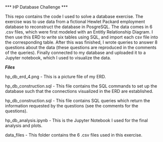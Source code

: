 *** HP Database Challenge ***

This repo contains the code I used to solve a database exercise. The exercise was to use data from a fictional Hewlet Packard employment database to reconstruct
the database in PosgreSQL. The data comes in 6 .csv files, which were first modeled with an Entitly Relationship Diagram. I then use this ERD to write 
six tables using SQL, and import each csv file into the corresponding table. After this was finished, I wrote queries to answer 8 questions about the data
(these questions are reproduced in the comments of the queries). Finally connected to my database and uploaded it to a Jupyter notebook, which I used to 
visualize the data. 

***Files***

hp_db_erd_4.png  - This is a picture file of my ERD.

hp_db_construction.sql - This file contains the SQL commands to set up the database such that the connections visualized in the ERD are established.

hp_db_construction.sql - This file contains SQL queries which return the information requested by the questions (see the comments for the questions).

hp_db_analysis.ipynb  - This is the Jupyter Notebook I used for the final analysis and plots. 

data_files - This folder contains the 6 .csv files used in this exercise.
